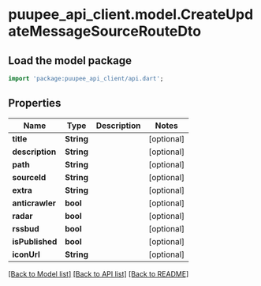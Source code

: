# puupee_api_client.model.CreateUpdateMessageSourceRouteDto

## Load the model package
```dart
import 'package:puupee_api_client/api.dart';
```

## Properties
Name | Type | Description | Notes
------------ | ------------- | ------------- | -------------
**title** | **String** |  | [optional] 
**description** | **String** |  | [optional] 
**path** | **String** |  | [optional] 
**sourceId** | **String** |  | [optional] 
**extra** | **String** |  | [optional] 
**anticrawler** | **bool** |  | [optional] 
**radar** | **bool** |  | [optional] 
**rssbud** | **bool** |  | [optional] 
**isPublished** | **bool** |  | [optional] 
**iconUrl** | **String** |  | [optional] 

[[Back to Model list]](../README.md#documentation-for-models) [[Back to API list]](../README.md#documentation-for-api-endpoints) [[Back to README]](../README.md)


